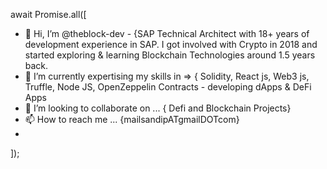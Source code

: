 await Promise.all([
- 👋 Hi, I’m @theblock-dev - {SAP Technical Architect with 18+ years of development experience in SAP. I got involved with Crypto in 2018 and started exploring & learning Blockchain Technologies around 1.5 years back.   
- 🌱 I’m currently expertising my skills in => { Solidity, React js, Web3 js, Truffle, Node JS, OpenZeppelin Contracts - developing dApps & DeFi Apps
- 💞️ I’m looking to collaborate on ... { Defi and Blockchain Projects}
- 📫 How to reach me ... {mailsandipATgmailDOTcom}
- 
]);
<!---
theblock-dev/theblock-dev is a ✨ special ✨ repository because its `README.md` (this file) appears on your GitHub profile.
You can click the Preview link to take a look at your changes.
--->
